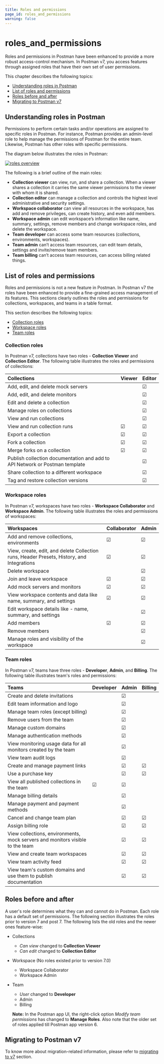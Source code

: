 ```yaml
---
title: Roles and permissions
page_id: roles_and_permissions
warning: false
---
```


# roles\_and\_permissions

Roles and permissions in Postman have been enhanced to provide a more robust access-control mechanism. In Postman v7, you access features through assigned roles that have their own set of user permissions.

This chapter describes the following topics:

* [Understanding roles in Postman](roles_and_permissions.md#understanding-roles-in-postman)
* [List of roles and permissions](roles_and_permissions.md#list-of-roles-and-permissions)
* [Roles before and after](roles_and_permissions.md#roles-before-and-after)
* [Migrating to Postman v7](roles_and_permissions.md#migrating-to-postman-v7)

## Understanding roles in Postman

Permissions to perform certain tasks and/or operations are assigned to specific roles in Postman. For instance, Postman provides an admin-level role to help manage the permissions of Postman for the entire team. Likewise, Postman has other roles with specific permissions.

The diagram below illustrates the roles in Postman:

[![roles overview](https://s3.amazonaws.com/postman-static-getpostman-com/postman-docs/RBAC3.png)](https://s3.amazonaws.com/postman-static-getpostman-com/postman-docs/RBAC3.png)

The following is a brief outline of the main roles:

* **Collection viewer** can view, run, and share a collection. When a viewer shares a collection it carries the same viewer permissions to the viewer with whom it is shared. 
* **Collection editor** can manage a collection and controls the highest level administrative and security settings.
* **Workspace collaborator** can view all resources in the workspace, has add and remove privileges, can create history, and even add members.
* **Workspace admin** can edit workspace’s information like name, summary, settings, remove members and change workspace roles, and delete the workspace.
* **Team developer** can access some team resources \(collections, environments, workspaces\).
* **Team admin** can’t access team resources, can edit team details, settings and invite/remove team members.
* **Team billing** can’t access team resources, can access billing related things.

## List of roles and permissions

Roles and permissions is not a new feature in Postman. In Postman v7 the roles have been enhanced to provide a fine-grained access management of its features. This sections clearly outlines the roles and permissions for collections, workspaces, and teams in a table format.

This section describes the following topics:

* [Collection roles](roles_and_permissions.md#collection-roles)
* [Workspace roles](roles_and_permissions.md#workspace-roles)
* [Team roles](roles_and_permissions.md#team-roles)

### Collection roles

In Postman v7, collections have two roles - **Collection Viewer** and **Collection Editor**. The following table illustrates the roles and permissions of collections:

| Collections | Viewer | Editor |
| :--- | :--- | :--- |
| Add, edit, and delete mock servers |  | ☑ |
| Add, edit, and delete monitors |  | ☑ |
| Edit and delete a collection |  | ☑ |
| Manage roles on collections |  | ☑ |
| View and run collections |  | ☑ |
| View and run collection runs | ☑ | ☑ |
| Export a collection | ☑ | ☑ |
| Fork a collection | ☑ | ☑ |
| Merge forks on a collection | ☑ | ☑ |
| Publish collection documentation and add to API Network or Postman template |  | ☑ |
| Share collection to a different workspace |  | ☑ |
| Tag and restore collection versions |  | ☑ |

### Workspace roles

In Postman v7, workspaces have two roles - **Workspace Collaborator** and **Workspace Admin**. The following table illustrates the roles and permissions of workspaces:

| Workspaces | Collaborator | Admin |
| :--- | :--- | :--- |
| Add and remove collections, environments | ☑ | ☑ |
| View, create, edit, and delete Collection runs, Header Presets, History, and Integrations | ☑ | ☑ |
| Delete workspace |  | ☑ |
| Join and leave workspace | ☑ | ☑ |
| Add mock servers and monitors | ☑ | ☑ |
| View workspace contents and data like name, summary, and settings | ☑ | ☑ |
| Edit workspace details like - name, summary, and settings |  | ☑ |
| Add members | ☑ | ☑ |
| Remove members |  | ☑ |
| Manage roles and visibility of the workspace |  | ☑ |

### Team roles

In Postman v7, teams have three roles - **Developer**, **Admin**, and **Billing**. The following table illustrates team's roles and permissions:

| Teams | Developer | Admin | Billing |
| :--- | :--- | :--- | :--- |
| Create and delete invitations |  | ☑ |  |
| Edit team information and logo |  | ☑ |  |
| Manage team roles \(except billing\) |  | ☑ |  |
| Remove users from the team |  | ☑ |  |
| Manage custom domains |  | ☑ |  |
| Manage authentication methods |  | ☑ |  |
| View monitoring usage data for all monitors created by the team |  | ☑ |  |
| View team audit logs |  | ☑ |  |
| Create and manage payment links |  | ☑ | ☑ |
| Use a purchase key |  | ☑ | ☑ |
| View all published collections in the team | ☑ | ☑ |  |
| Manage billing details |  | ☑ |  |
| Manage payment and payment methods |  | ☑ |  |
| Cancel and change team plan |  | ☑ | ☑ |
| Assign billing role |  | ☑ | ☑ |
| View collections, environments, mock servers and monitors visible to the team |  | ☑ | ☑ |
| View and create team workspaces |  | ☑ | ☑ |
| View team activity feed |  | ☑ | ☑ |
| View team's custom domains and use them to publish documentation |  | ☑ | ☑ |

## Roles before and after

A user's role determines what they can and cannot do in Postman. Each role has a default set of permissions. The following section illustrates the roles prior to version 7 and post 7. The following lists the old roles and the newer ones feature-wise:

* Collections
  * _Can view_ changed to **Collection Viewer**
  * _Can edit_ changed to **Collection Editor**
* Workspace \(No roles existed prior to version 7.0\)
  * Workspace Collaborator
  * Workspace Admin
* Team

  * _User_ changed to **Developer**
  * Admin 
  * Billing

  **Note:** In the Postman app UI, the right-click option _Modify team permissions_ has changed to **Manage Roles**. Also note that the older set of roles applied till Postman app version 6.

## Migrating to Postman v7

To know more about migration-related information, please refer to [migrating to v7](https://github.com/kaustavdm/postman-docs-test/tree/b9c2cefa916197b408de633b2ecb1d256acf0a06/docs/postman_pro/managing_postman_pro/migrating_to_v7/README.md) section.

